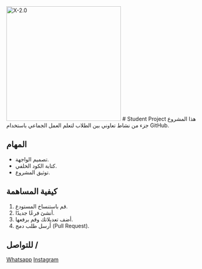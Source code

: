 <img alt="X-2.0" height="300" src="https://i.postimg.cc/Z5Gzr6CW/IMG-20241121-235607-918.jpg">
# Student Project
هذا المشروع جزء من نشاط تعاوني بين الطلاب لتعلم العمل الجماعي باستخدام GitHub.

## المهام
- تصميم الواجهة.
- كتابة الكود الخلفي.
- توثيق المشروع.

## كيفية المساهمة
1. قم باستنساخ المستودع.
2. أنشئ فرعًا جديدًا.
3. أضف تعديلاتك وقم برفعها.
4. أرسل طلب دمج (Pull Request).


## للتواصل /
<a href="https://wa.me/qr/55RLGRAK4NNCN1">Whatsapp</a>
<a href="https://www.instagram.com/f.7yw/profilecard/?igsh=MjNwNWNkcWloNXA2">Instagram</a>
